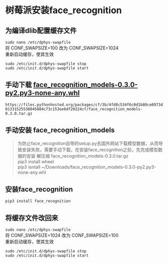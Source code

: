 # 树莓派安装face_recognition

## 为编译dlib配置缓存文件  
`sudo nano /etc/dphys-swapfile`  
将 CONF_SWAPSIZE=100 改为 CONF_SWAPSIZE=1024  
重新启动缓存，使其生效
```
sudo /etc/init.d/dphys-swapfile stop
sudo /etc/init.d/dphys-swapfile start
```

## 手动下载 [face_recognition_models-0.3.0-py2.py3-none-any.whl](https://pypi.org/project/face_recognition_models/)  
`https://files.pythonhosted.org/packages/cf/3b/4fd8c534f6c0d1b80ce0973d01331525538045084c73c153ee6df20224cf/face_recognition_models-0.3.0.tar.gz`

## 手动安装 face_recognition_models  
> 为防止face_recognition自带的setup.py去国外网站下载模型数据，从而导致安装失败，需要手动下载，在安装face_recognition之前，先完成模型数据的安装
解压缩 face_recognition_models-0.3.0.tar.gz  
pip3 install wheel  
pip3 isntall ~/Downloads/face_recognition_models-0.3.0-py2.py3-none-any.whl  

## 安装face_recognition  
`pip3 install face_recognition`  

## 将缓存文件改回来
`sudo nano /etc/dphys-swapfile`  
将 CONF_SWAPSIZE=1024 改为 CONF_SWAPSIZE=100  
重新启动缓存，使其生效
```
sudo /etc/init.d/dphys-swapfile stop
sudo /etc/init.d/dphys-swapfile start
```
